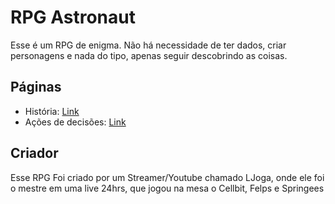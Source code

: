 # RPG Astronaut

Esse é um RPG de enigma. Não há necessidade de ter dados, criar personagens e nada do tipo, apenas seguir descobrindo as coisas.

## Páginas
- História: [Link](Historia.md)
- Ações de decisões: [Link](acoes.md)


## Criador

Esse RPG Foi criado por um Streamer/Youtube chamado LJoga, onde ele foi o mestre em uma live 24hrs, que jogou na mesa o Cellbit, Felps e Springees
